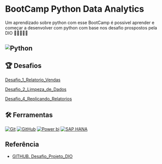 
# BootCamp Python Data Analytics 

Um aprendizado sobre python com esse BootCamp é possivel aprender e começar a desenvolver com python com base nos desafio prospostos pela DIO
📔📔📔📔📔

## ![Python](https://encrypted-tbn0.gstatic.com/images?q=tbn:ANd9GcT93SMd_s1dWBVjmxJ3Ho6z_mdC8pHVqpgH50MKwKSj6jLKslkWRW0arUZG&s) 

## 🏆 Desafios
[Desafio_1_Relatorio_Vendas](https://github.com/Car-Lopes/Projeto_DIO_PowerBI/tree/master/Desafio_1)

[Desafio_2_Limpeza_de_Dados](https://github.com/Car-Lopes/Projeto_DIO_PowerBI/tree/master/Desafio_2_Limpeza_de_Dados)

[Desafio_4_Replicando_Relatorios](https://github.com/Car-Lopes/Projeto_DIO_PowerBI/tree/master/Desafio_4_Replicando_Relatorios)


## 🛠️ Ferramentas

[![Git](https://img.shields.io/badge/Git-000?style=for-the-badge&logo=git&logoColor=E94D5F)](https://git-scm.com/doc) [![GitHub](https://img.shields.io/badge/GitHub-000?style=for-the-badge&logo=github&logoColor=30A3DC)](https://docs.github.com/)
[![Power bi](https://img.shields.io/badge/POWER%20BI%20-%20black?style=for-the-badge&logo=power%20bi)](https://app.powerbi.com/groups/me/reports/d7c7c20c-8ef4-4bfc-9ef2-9a2e9cdf35ac/ReportSectionb3e18e1b6582e106880c?experience=power-bi&bookmarkGuid=Bookmarkea689dd43829dae2a4a3)
[![SAP HANA](https://img.shields.io/badge/SAPHANA%20-%20black?style=for-the-badge&logo=SAP)](https://www.sap.com/brazil/index.html?url_id=auto_hp_redirect_brazil)


## Referência
- [GITHUB. Desafio_Projeto_DIO](https://github.com/julianazanelatto/power_bi_analyst/tree/main/M%C3%B3dulo%202/Desafio%20de%20Projeto)
